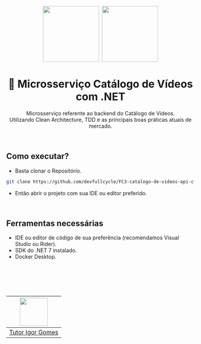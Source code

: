 <center>
  <p align="center">
    <img src="https://user-images.githubusercontent.com/20674439/158480514-a529b310-bc19-46a5-ac95-fddcfa4776ee.png" width="150"/>&nbsp;
    <img src="https://user-images.githubusercontent.com/20674439/158480674-3b8895e7-420e-4025-bd78-8058ba255476.png"  width="150" />
  </p>  
  <h1 align="center">🚀 Microsserviço Catálogo de Vídeos com .NET</h1>
  <p align="center">
    Microsserviço referente ao backend do Catálogo de Vídeos.<br />
    Utilizando Clean Architecture, TDD e as principais boas práticas atuais de mercado.
  </p>
</center>
<br />


## Como executar?

- Basta clonar o Repositório.
```sh
git clone https://github.com/devfullcycle/FC3-catalogo-de-videos-api-c-sharp.git
```

- Então abrir o projeto com sua IDE ou editor preferido.

<br />

## Ferramentas necessárias

- IDE ou editor de código de sua preferência (recomendamos Visual Studio ou Rider).
- SDK do .NET 7 instalado.
- Docker Desktop.

<br /><br />
---

| [<img src="https://avatars.githubusercontent.com/u/14916083?s=96&v=4" width="75px;"/>][1] |
| :-: |
|[Tutor Igor Gomes][1]|


[1]: https://github.com/igorgomes96
